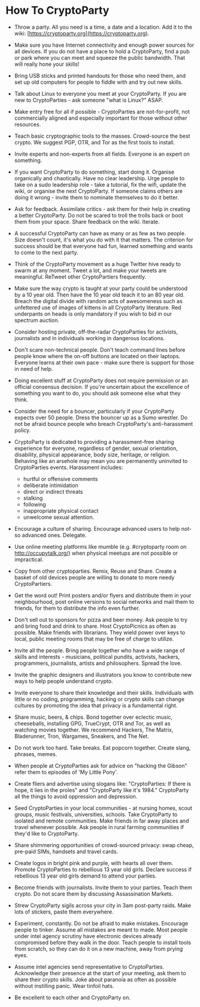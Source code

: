 How To CryptoParty
==================

 * Throw a party. All you need is a time, a date and a location. Add it to the wiki: [https://cryptoparty.org](https://cryptoparty.org).

 * Make sure you have Internet connectivity and enough power sources for all devices. If you do not have a place to hold a CryptoParty, find a pub or park where you can meet and squeeze the public bandwidth. That will really hone your skills!

 * Bring USB sticks and printed handouts for those who need them, and set up old computers for people to fiddle with and try out new skills.

 * Talk about Linux to everyone you meet at your CryptoParty. If you are new to CryptoParties - ask someone "what is Linux?" ASAP.

 * Make entry free for all if possible - CryptoParties are not-for-profit, not commercially aligned and especially important for those without other resources.

 * Teach basic cryptographic tools to the masses. Crowd-source the best crypto. We suggest PGP, OTR, and Tor as the first tools to install.

 * Invite experts and non-experts from all fields. Everyone is an expert on something.

 * If you want CryptoParty to do something, start doing it. Organise organically and chaotically. Have no clear leadership. Urge people to take on a sudo leadership role - take a tutorial, fix the wifi, update the wiki, or organise the next CryptoParty. If someone claims others are doing it wrong - invite them to nominate themselves to do it better.

 * Ask for feedback. Assimilate critics - ask them for their help in creating a better CryptoParty. Do not be scared to troll the trolls back or boot them from your space. Share feedback on the wiki. Iterate.

 * A successful CryptoParty can have as many or as few as two people. Size doesn't count, it's what you do with it that matters. The criterion for success should be that everyone had fun, learned something and wants to come to the next party.

 * Think of the CryptoParty movement as a huge Twitter hive ready to swarm at any moment. Tweet a lot, and make your tweets are meaningful. ReTweet other CryptoPartiers frequently.

 * Make sure the way crypto is taught at your party could be understood by a 10 year old. Then have the 10 year old teach it to an 80 year old. Breach the digital divide with random acts of awesomeness such as unfettered use of images of kittens in all CryptoParty literature. Red underpants on heads is only mandatory if you wish to bid in our spectrum auction.

 * Consider hosting private, off-the-radar CryptoParties for activists, journalists and in individuals working in dangerous locations.

 * Don't scare non-technical people. Don't teach command lines before people know where the on-off buttons are located on their laptops. Everyone learns at their own pace -  make sure there is support for those in need of help.

 * Doing excellent stuff at CryptoParty does not require permission or an official consensus decision. If you're uncertain about the excellence of something you want to do, you should ask someone else what they think.

 * Consider the need for a bouncer, particularly if your CryptoParty expects over 50 people. Dress the bouncer up as a Sumo wrestler. Do not be afraid bounce people who breach CryptoParty's anti-harassment policy.

 * CryptoParty is dedicated to providing a harassment-free sharing experience for everyone, regardless of gender, sexual orientation, disability, physical appearance, body size, heritage, or religion. Behaving like an arsehole may mean you are permanently uninvited to CryptoParties events. Harassment includes:

   * hurtful or offensive comments
   * deliberate intimidation
   * direct or indirect threats
   * stalking
   * following
   * inappropriate physical contact
   * unwelcome sexual attention.

 * Encourage a culture of sharing. Encourage advanced users to help not-so advanced ones. Delegate.

 * Use online meeting platforms like mumble (e.g. #cryptoparty room on http://occupytalk.org/) when physical meetups are not possible or impractical.

 * Copy from other cryptoparties. Remix, Reuse and Share. Create a basket of old devices people are willing to donate to more needy CryptoPartiers. 

 * Get the word out! Print posters and/or flyers and distribute them in your neighbourhood, post online versions to social networks and mail them to friends, for them to distribute the info even further.

 * Don't sell out to sponsors for pizza and beer money. Ask people to try and bring food and drink to share. Host CryptoPicnics as often as possible. Make friends with librarians. They wield power over keys to local, public meeting rooms that may be free of charge to utilize.

 * Invite all the people. Bring people together who have a wide range of skills and interests - musicians, political pundits, activists, hackers, programmers, journalists, artists and philosophers. Spread the love.

 * Invite the graphic designers and illustrators you know to contribute new ways to help people understand crypto.

 * Invite everyone to share their knowledge and their skills. Individuals with little or no coding, programming, hacking or crypto skills can change cultures by promoting the idea that privacy is a fundamental right.

 * Share music, beers, & chips. Bond together over eclectic music, cheeseballs, installing GPG, TrueCrypt, OTR and Tor, as well as watching movies together. We recommend Hackers, The Matrix, Bladerunner, Tron, Wargames, Sneakers, and The Net.

 * Do not work too hard. Take breaks. Eat popcorn together. Create slang, phrases, memes.

 * When people at CryptoParties ask for advice on "hacking the Gibson" refer them to episodes of 'My Little Pony'.

 * Create fliers and advertise using slogans like: "CryptoParties: If there is hope, it lies in the proles" and "CryptoParty like it's 1984." CryptoParty all the things to avoid oppression and depression.

 * Seed CryptoParties in your local communities - at nursing homes, scout groups, music festivals, universities, schools. Take CryptoParty to isolated and remote communities. Make friends in far away places and travel whenever possible. Ask people in rural farming communities if they'd like to CryptoParty.

 * Share shimmering opportunities of crowd-sourced privacy: swap cheap, pre-paid SIMs, handsets and travel cards.

 * Create logos in bright pink and purple, with hearts all over them. Promote CryptoParties to rebellious 13 year old girls. Declare success if rebellious 13 year old girls demand to attend your parties.

 * Become friends with journalists. Invite them to your parties. Teach them crypto. Do not scare them by discussing Assassination Markets.

 * Strew CryptoParty sigils across your city in 3am post-party raids. Make lots of stickers, paste them everywhere.

 * Experiment, constantly. Do not be afraid to make mistakes. Encourage people to tinker. Assume all mistakes are meant to made. Most people under intel agency scrutiny have electronic devices already compromised before they walk in the door. Teach people to install tools from scratch, so they can do it on a new machine, away from prying eyes.

 * Assume intel agencies send representative to CryptoParties. Acknowledge their presence at the start of your meeting, ask them to share their crypto skills. Joke about paranoia as often as possible without instilling panic. Wear tinfoil hats.

 * Be excellent to each other and CryptoParty on.
